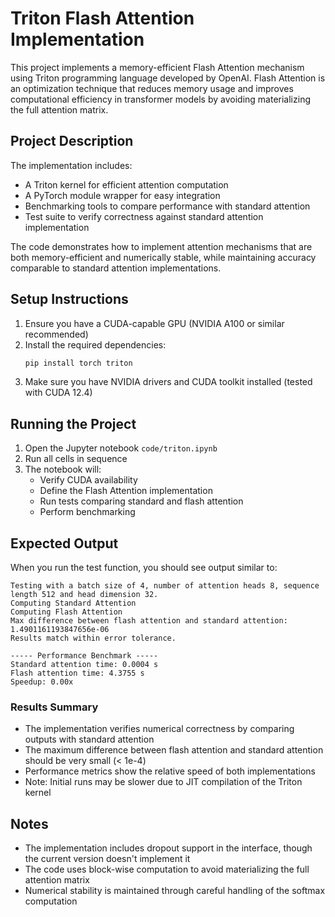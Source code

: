 # Triton Flash Attention Implementation

This project implements a memory-efficient Flash Attention mechanism using Triton programming language developed by OpenAI. Flash Attention is an optimization technique that reduces memory usage and improves computational efficiency in transformer models by avoiding materializing the full attention matrix.

## Project Description

The implementation includes:
- A Triton kernel for efficient attention computation
- A PyTorch module wrapper for easy integration
- Benchmarking tools to compare performance with standard attention
- Test suite to verify correctness against standard attention implementation

The code demonstrates how to implement attention mechanisms that are both memory-efficient and numerically stable, while maintaining accuracy comparable to standard attention implementations.

## Setup Instructions

1. Ensure you have a CUDA-capable GPU (NVIDIA A100 or similar recommended)
2. Install the required dependencies:
   ```bash
   pip install torch triton
   ```
3. Make sure you have NVIDIA drivers and CUDA toolkit installed (tested with CUDA 12.4)

## Running the Project

1. Open the Jupyter notebook `code/triton.ipynb`
2. Run all cells in sequence
3. The notebook will:
   - Verify CUDA availability
   - Define the Flash Attention implementation
   - Run tests comparing standard and flash attention
   - Perform benchmarking

## Expected Output

When you run the test function, you should see output similar to:

```
Testing with a batch size of 4, number of attention heads 8, sequence length 512 and head dimension 32.
Computing Standard Attention
Computing Flash Attention
Max difference between flash attention and standard attention: 1.4901161193847656e-06
Results match within error tolerance.

----- Performance Benchmark -----
Standard attention time: 0.0004 s
Flash attention time: 4.3755 s
Speedup: 0.00x
```

### Results Summary

- The implementation verifies numerical correctness by comparing outputs with standard attention
- The maximum difference between flash attention and standard attention should be very small (< 1e-4)
- Performance metrics show the relative speed of both implementations
- Note: Initial runs may be slower due to JIT compilation of the Triton kernel

## Notes

- The implementation includes dropout support in the interface, though the current version doesn't implement it
- The code uses block-wise computation to avoid materializing the full attention matrix
- Numerical stability is maintained through careful handling of the softmax computation 